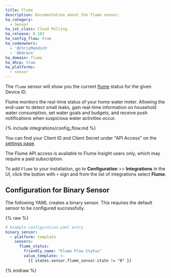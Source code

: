 ```yaml
---
title: Flume
description: Documentation about the flume sensor.
ha_category:
  - Sensor
ha_iot_class: Cloud Polling
ha_release: 0.103
ha_config_flow: true
ha_codeowners:
  - '@ChrisMandich'
  - '@bdraco'
ha_domain: flume
ha_dhcp: true
ha_platforms:
  - sensor
---
```


The `flume` sensor will show you the current [flume](https://portal.flumewater.com) status for the given Device ID.

Flume monitors the real-time status of your home water meter. Allowing the end-user to detect small leaks, gain real-time information on household water consumption, set water goals and budgets, and receive push notifications when suspicious water activities occur.

{% include integrations/config_flow.md %}

You can find your Client ID and Client Secret under "API Access" on the [settings page](https://portal.flumewater.com/#settings).

The Flume API access is available to Flume Insight users only, which may require a paid subscription.

To add `Flume` to your installation, go to **Configuration** >> **Integrations** in the UI, click the button with `+` sign and from the list of integrations select **Flume**.

## Configuration for Binary Sensor

The following YAML creates a binary sensor. This requires the default sensor to be configured successfully.

{% raw %}

```yaml
# Example configuration.yaml entry
binary_sensor:
  - platform: template
    sensors:
      flume_status:
        friendly_name: "Flume Flow Status"
        value_template: >-
          {{ states.sensor.flume_sensor.state != "0" }}
```

{% endraw %}
